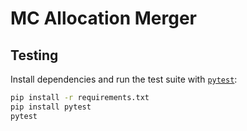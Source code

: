 # MC Allocation Merger

## Testing

Install dependencies and run the test suite with [`pytest`](https://docs.pytest.org/):

```bash
pip install -r requirements.txt
pip install pytest
pytest
```
